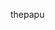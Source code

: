 thepapu
<!---
xXherrera69Xx/xXherrera69Xx is a ✨ special ✨ repository because its `README.md` (this file) appears on your GitHub profile.
You can click the Preview link to take a look at your changes.
--->